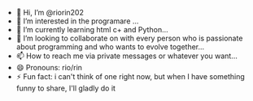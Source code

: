 - 👋 Hi, I’m @riorin202
- 👀 I’m interested in  the programare ...
- 🌱 I’m currently learning  html c+ and Python...
- 💞️ I’m looking to collaborate on  with every person who is passionate about programming and who wants to evolve together...
- 📫 How to reach me via private messages or whatever you want...
- 😄 Pronouns: rio/rin
- ⚡ Fun fact: i  can't think of one right now, but when I have something funny to share, I'll gladly do it

<!---
riorin202/riorin202 is a ✨ special ✨ repository because its `README.md` (this file) appears on your GitHub profile.
You can click the Preview link to take a look at your changes.
--->

